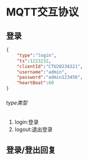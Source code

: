 # MQTT交互协议

## 登录
```json
{
    "type":"login",
    "ts":1223232,
    "clientId":"CTU20234321",
    "username":"admin",
    "password":"admin123456",
    "heartBeat":60
}
```
###### type类型
1. login:登录
2. logout:退出登录

## 登录/登出回复
```json

```